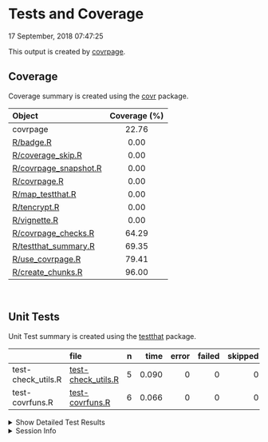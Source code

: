 Tests and Coverage
================
17 September, 2018 07:47:25

This output is created by
[covrpage](https://github.com/yonicd/covrpage).

## Coverage

Coverage summary is created using the
[covr](https://github.com/r-lib/covr) package.

| Object                                             | Coverage (%) |
| :------------------------------------------------- | :----------: |
| covrpage                                           |    22.76     |
| [R/badge.R](../R/badge.R)                          |     0.00     |
| [R/coverage\_skip.R](../R/coverage_skip.R)         |     0.00     |
| [R/covrpage\_snapshot.R](../R/covrpage_snapshot.R) |     0.00     |
| [R/covrpage.R](../R/covrpage.R)                    |     0.00     |
| [R/map\_testthat.R](../R/map_testthat.R)           |     0.00     |
| [R/tencrypt.R](../R/tencrypt.R)                    |     0.00     |
| [R/vignette.R](../R/vignette.R)                    |     0.00     |
| [R/covrpage\_checks.R](../R/covrpage_checks.R)     |    64.29     |
| [R/testthat\_summary.R](../R/testthat_summary.R)   |    69.35     |
| [R/use\_covrpage.R](../R/use_covrpage.R)           |    79.41     |
| [R/create\_chunks.R](../R/create_chunks.R)         |    96.00     |

<br>

## Unit Tests

Unit Test summary is created using the
[testthat](https://github.com/r-lib/testthat)
package.

|                     | file                                               | n |  time | error | failed | skipped | warning |
| ------------------- | :------------------------------------------------- | -: | ----: | ----: | -----: | ------: | ------: |
| test-check\_utils.R | [test-check\_utils.R](testthat/test-check_utils.R) | 5 | 0.090 |     0 |      0 |       0 |       0 |
| test-covrfuns.R     | [test-covrfuns.R](testthat/test-covrfuns.R)        | 6 | 0.066 |     0 |      0 |       0 |       0 |

<details closed>

<summary> Show Detailed Test Results
</summary>

| file                                                   | context                    | test                           | status | n |  time |
| :----------------------------------------------------- | :------------------------- | :----------------------------- | :----- | -: | ----: |
| [test-check\_utils.R](testthat/test-check_utils.R#L4)  | check for tests            | tests are detected             | PASS   | 1 | 0.013 |
| [test-check\_utils.R](testthat/test-check_utils.R#L12) | check for packages         | packages are detected          | PASS   | 3 | 0.023 |
| [test-check\_utils.R](testthat/test-check_utils.R#L22) | use covrpage               | test use\_covrpage             | PASS   | 1 | 0.054 |
| [test-covrfuns.R](testthat/test-covrfuns.R#L5)         | check summary covr         | covr\_summary: standard input  | PASS   | 1 | 0.029 |
| [test-covrfuns.R](testthat/test-covrfuns.R#L9_L11)     | check summary covr         | covr\_summary: empty input     | PASS   | 1 | 0.002 |
| [test-covrfuns.R](testthat/test-covrfuns.R#L19)        | check summary output types | with data: short               | PASS   | 1 | 0.022 |
| [test-covrfuns.R](testthat/test-covrfuns.R#L23)        | check summary output types | with data: long                | PASS   | 1 | 0.011 |
| [test-covrfuns.R](testthat/test-covrfuns.R#L27)        | check summary output types | with data: no data             | PASS   | 1 | 0.001 |
| [test-covrfuns.R](testthat/test-covrfuns.R#L35)        | check covr to df           | covr object to df: empty input | PASS   | 1 | 0.001 |

</details>

<details>

<summary> Session Info </summary>

| Field    | Value                               |
| :------- | :---------------------------------- |
| Version  | R version 3.5.1 (2018-07-02)        |
| Platform | x86\_64-apple-darwin15.6.0 (64-bit) |
| Running  | macOS High Sierra 10.13.5           |
| Language | en\_US                              |
| Timezone | America/New\_York                   |

| Package  | Version |
| :------- | :------ |
| testthat | 2.0.0   |
| covr     | 3.1.0   |
| covrpage | 0.0.55  |

</details>

<!--- Final Status : pass --->
